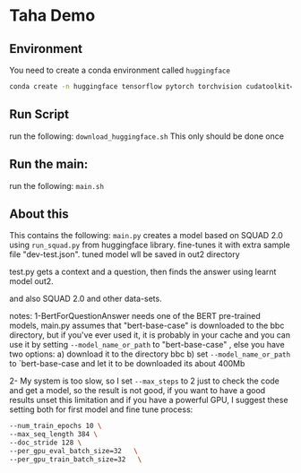 # Taha Demo

## Environment

You need to create a conda environment called `huggingface`

```bash
conda create -n huggingface tensorflow pytorch torchvision cudatoolkit=10.1 -c pytorch
```


## Run Script 

run the following: `download_huggingface.sh`
This only should be done once


## Run the main:

run the following: `main.sh`


## About this

This contains the following:
`main.py`
creates a model based on SQUAD 2.0 using `run_squad.py` from huggingface library.
fine-tunes it with extra sample file "dev-test.json". tuned model wll be saved in out2 directory

test.py
gets a context and a question, then finds the answer using learnt model out2.

and also SQUAD 2.0 and other data-sets.

notes:
1-BertForQuestionAnswer needs one of the BERT pre-trained models, main.py assumes that "bert-base-case"  is downloaded to the bbc directory, but if you've ever used it, it is probably in your cache and you can use it by setting `--model_name_or_path` to "bert-base-case" , else you have two options:
a) download it to the directory bbc
b) set `--model_name_or_path` to `bert-base-case  and let it to be downloaded its about 400Mb

2- My system is too slow, so I set `--max_steps` to 2 just to check the code and get a model, so the result is not good, if you want to have a good results unset this limitation and if you have a powerful GPU, I suggest these setting both for first model and fine tune process:

```bash
--num_train_epochs 10 \
--max_seq_length 384 \
--doc_stride 128 \
--per_gpu_eval_batch_size=32   \
--per_gpu_train_batch_size=32   \
```
